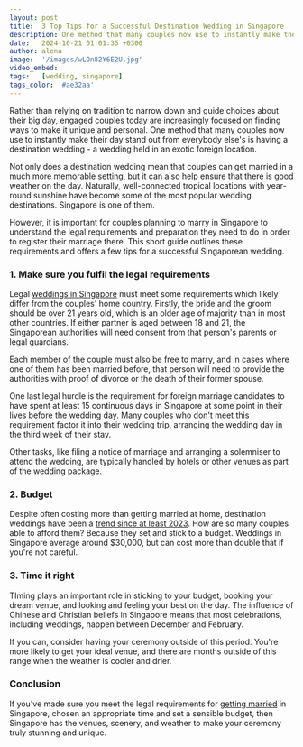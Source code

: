```yaml
---
layout: post
title:  3 Top Tips for a Successful Destination Wedding in Singapore
description: One method that many couples now use to instantly make their day stand out from everybody else's is having a destination wedding - a wedding held in an exotic foreign location.
date:   2024-10-21 01:01:35 +0300
author: alena
image:  '/images/wLOn82Y6E2U.jpg'
video_embed:
tags:   [wedding, singapore]
tags_color: '#ae32aa'
---
```

Rather than relying on tradition to narrow down and guide choices about their big day, engaged couples today are increasingly focused on finding ways to make it unique and personal. One method that many couples now use to instantly make their day stand out from everybody else's is having a destination wedding - a wedding held in an exotic foreign location. 

Not only does a destination wedding mean that couples can get married in a much more memorable setting, but it can also help ensure that there is good weather on the day. Naturally, well-connected tropical locations with year-round sunshine have become some of the most popular wedding destinations. Singapore is one of them. 

However, it is important for couples planning to marry in Singapore to understand the legal requirements and preparation they need to do in order to register their marriage there. This short guide outlines these requirements and offers a few tips for a successful Singaporean wedding. 

### 1. Make sure you fulfil the legal requirements

Legal [weddings in Singapore](https://www.fairmont-singapore.com/meetings-events/weddings/) must meet some requirements which likely differ from the couples' home country. Firstly, the bride and the groom should be over 21 years old, which is an older age of majority than in most other countries. If either partner is aged between 18 and 21, the Singaporean authorities will need consent from that person's parents or legal guardians.

Each member of the couple must also be free to marry, and in cases where one of them has been married before, that person will need to provide the authorities with proof of divorce or the death of their former spouse. 

One last legal hurdle is the requirement for foreign marriage candidates to have spent at least 15 continuous days in Singapore at some point in their lives before the wedding day. Many couples who don't meet this requirement factor it into their wedding trip, arranging the wedding day in the third week of their stay. 

Other tasks, like filing a notice of marriage and arranging a solemniser to attend the wedding, are typically handled by hotels or other venues as part of the wedding package. 

### 2. Budget

Despite often costing more than getting married at home, destination weddings have been a [trend since at least 2023](https://infeeds.com/top-wedding-trends-for-2023-and-how-couples-can-make-the-most-of-them/). How are so many couples able to afford them? Because they set and stick to a budget. Weddings in Singapore average around $30,000, but can cost more than double that if you're not careful.

### 3. Time it right

TIming plays an important role in sticking to your budget, booking your dream venue, and looking and feeling your best on the day. The influence of Chinese and Christian beliefs in Singapore means that most celebrations, including weddings, happen between December and February. 

If you can, consider having your ceremony outside of this period. You're more likely to get your ideal venue, and there are months outside of this range when the weather is cooler and drier.

### Conclusion 

If you've made sure you meet the legal requirements for [getting married](https://www.marriage.gov.sg/civil/marriage-process) in Singapore, chosen an appropriate time and set a sensible budget, then Singapore has the venues, scenery, and weather to make your ceremony truly stunning and unique.